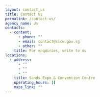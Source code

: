 ```yaml
---
layout: contact_us
title: Contact Us
permalink: /contact-us/
agency_name: Us
contacts:
  - content:
      - phone: ""
      - email: contact@sicw.gov.sg
      - other: ""
    title: For enquiries, write to us
locations:
  - address:
      - ""
      - ""
      - ""
    title: Sands Expo & Convention Centre
    operating_hours: []
    maps_link: ""
---
```

